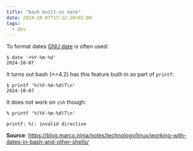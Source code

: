 ```yaml
---
title: "bash built-in date"
date: 2024-10-07T15:12:20+02:00
tags:
  - dev
---
```


To format dates [GNU
date](https://www.gnu.org/software/coreutils/manual/html_node/Examples-of-date.html)
is often used:

```shell
$ date '+%Y-%m-%d'
2024-10-07
```

It turns out bash (>=4.2) has this feature built-in as part of `printf`:

```shell
$ printf '%(%Y-%m-%d)T\n'
2024-10-07
```

It does not work on `zsh` though:

```shell
% printf '%(%Y-%m-%d)T\n'

printf: %(: invalid directive
```

**Source**: https://blog.marco.ninja/notes/technology/linux/working-with-dates-in-bash-and-other-shells/

